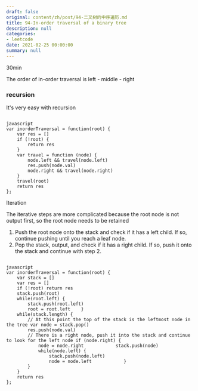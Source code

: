 ```yaml
---
draft: false
original: content/zh/post/94-二叉树的中序遍历.md
title: 94-In-order traversal of a binary tree
description: null
categories:
- leetcode
date: 2021-02-25 00:00:00
summary: null
---
```


30min

The order of in-order traversal is left - middle - right

### recursion

It's very easy with recursion

```

javascript
var inorderTraversal = function(root) {
    var res = []
    if (!root) {
        return res
    }
    var travel = function (node) {
        node.left && travel(node.left)
        res.push(node.val)
        node.right && travel(node.right)
    }
    travel(root)
    return res
};
```

Iteration

The iterative steps are more complicated because the root node is not output first, so the root node needs to be retained

1. Push the root node onto the stack and check if it has a left child. If so, continue pushing until you reach a leaf node.
1. Pop the stack, output, and check if it has a right child. If so, push it onto the stack and continue with step 2.

```

javascript
var inorderTraversal = function(root) {
    var stack = []
    var res = []
    if (!root) return res
    stack.push(root)
    while(root.left) {
        stack.push(root.left)
        root = root.left    }
    while(stack.length) {
        // At this point the top of the stack is the leftmost node in the tree var node = stack.pop()
        res.push(node.val)
        // There is a right node, push it into the stack and continue to look for the left node if (node.right) {
            node = node.right            stack.push(node)
            while(node.left) {
                stack.push(node.left)
                node = node.left            }
        }
    }
    return res
};
```
